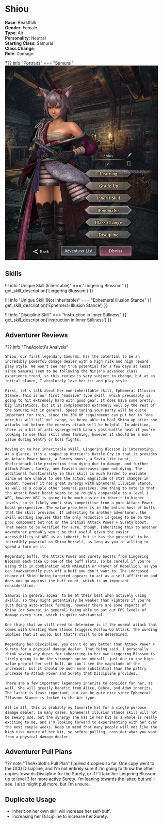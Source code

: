# Shiou

**Race**: Beastfolk  
**Gender**: Female  
**Type**: Air  
**Personality**: Neutral  
**Starting Class**: Samurai  
**Class Change**:  
**Role**: Damage

??? info "Portraits"
    === "Samurai"
        ![](../img/shiou-samurai.png)

## Skills

!!! info "Unique Skill (Inheritable)"
    === "Lingering Blossom"
        {{ get_skill_description('Lingering Blossom') }}

!!! info "Unique Skill (Not Inheritable)"
    === "Ephemeral Illusion Stance"
        {{ get_skill_description('Ephemeral Illusion Stance') }}

!!! info "Discipline Skill"
    === "Instruction in Inner Stillness"
        {{ get_skill_description('Instruction in Inner Stillness') }}

## Adventurer Reviews

??? info "TheAxolotl's Analysis"

    Shiou, our first legendary Samurai, has the potential to be an incredibly powerful damage dealer with a high risk and high reward play style. We won't see her true potential for a few days at least since Samurai seem to be following the Ninja's advanced class experience trend, so this review is very subject to change, but at an initial glance, I absolutely love her kit and play style.

    First, let's talk about her non-inheritable skill, Ephemeral Illusion Stance. This is our first "massive" type skill, which presumably is going to hit extremely hard with good gear. It does have some pretty big limitations, but it is complemented extremely well by the rest of the Samurai kit in general. Speed tuning your party will be quite important for this, since the 30% HP requirement can put her in "one more hit will kill me" range, so being able to heal Shiou up after she attacks but before the enemies attack will be helpful. In addition, there is a bit of anti-synergy with Lana's post-battle heal if you're looking to use this skill when farming, however it should be a non-issue during Sentry or boss fights.
    
    Moving on to her inheritable skill, Lingering Blossom is interesting. At a glance, it's a souped up Warrior's Battle Cry in that it provides an Attack Power boost, a Surety boost, a Savia-like taunt, Shelirionach-like protection from dying due to damage, and further Attack Power, Surety, and Evasion increases upon not dying. The additional functionality in this skill is much harder to evaluate since we are unable to see the actual magnitude of stat changes in combat, however it has great synergy with Ephemeral Illusion Stance, as well as a couple other Samurai passives. One thing to note is that the Attack Power boost seems to be roughly comparable to a level 1 WBC, however WBC is going to be much easier to inherit to higher levels, so it likely won't stay competitive from a pure Attack Power boost perspective. The value prop here is in the entire host of buffs that the skill provides. If inheriting to another adventurer, the skill wording implies that the only reduction is going to be on the proc component but not on the initial Attack Power + Surety boost. That needs to be verified for sure, though. Inheriting this to another adventurer probably won't be that useful given the easier accessibility of WBC as an inherit, but it has the potential to be incredibly powerful on Shiou herself, as long as you're willing to spend a turn on it.

    Regarding buffs, the Attack Power and Surety boosts from Lingering Blossom each take up one of the buff slots, so be careful if you're using this in combination with MACALDIA or Prayer of Rebellion, as you can inadvertently push off a buff you don't want to. The increased chance of Shiou being targeted appears to act as a self-affliction and does not go against the buff count, which is an important consideration.

    Samurai in general appear to be at their best when actively using skills, so they might potentially be weaker than Fighters if you're just doing auto-attack farming, however there are some reports of Shiou (or Samurai in general) being able to put out FPS levels of damage every turn, which is quite substantial.

    One thing that we still need to determine is if the normal attack that comes with Cresting Wave Stance triggers Follow-Up Attack. The wording implies that it would, but that's still to be determined.

    Regarding her Discipline, you can't do any better than Attack Power + Surety for a physical damage dealer. That being said, I personally think saving any dupes for inheriting to her own Lingering Blossom is likely going to be the stronger option overall, just due to the high value prop of her self buff. We can't see the magnitude of the increases, but it should be much more substantial than the paltry increase to Attack Power and Surety that Discipline provides.

    There are a few important legendary inherits to consider for her, as well. She will greatly benefit from Alice, Debra, and Adam inherits. The latter is least important, but can be quie nice since Ephemeral Illusion Stance is locked to the Air type.

    All in all, this is probably my favorite kit for a single purpose damage dealer. In many cases, Ephemeral Illusion Stance skill will not be seeing use, but the synergy she has in her kit as a whole is really exciting to me, and I'm looking forward to experimenting with her over the next couple weeks. Keep in mind that many people will not like the high risk nature of her kit, so before pulling, consider what you want from a physical damage dealer.

## Adventurer Pull Plans

??? note "TheAxolotl's Pull Plan"
    I pulled 4 copies so far. One copy went to the OCD Discipline, and I'm not entirely sure if I'm going to throw the other copies towards Discipline for the Surety, or if I'll take her Lingering Blossom up to level 3 for more active Surety. I'm leaning towards the latter, but we'll see. I also might pull more, but I'm unsure.

## Duplicate Usage

* Inherit on her own skill will increase her self-buff.
* Increasing her Discipline to increase her Surety.